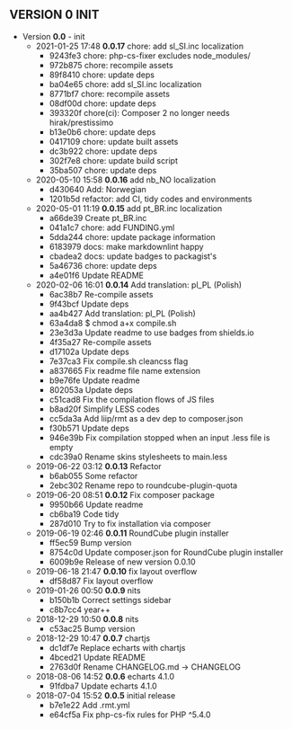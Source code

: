 
## VERSION 0  INIT

 * Version **0.0** - init
   * 2021-01-25 17:48  **0.0.17**  chore: add sl_SI.inc localization
      * 9243fe3 chore: php-cs-fixer excludes node_modules/
      * 972b875 chore: recompile assets
      * 89f8410 chore: update deps
      * ba04e65 chore: add sl_SI.inc localization
      * 8771bf7 chore: recompile assets
      * 08df00d chore: update deps
      * 393320f chore(ci): Composer 2 no longer needs hirak/prestissimo
      * b13e0b6 chore: update deps
      * 0417109 chore: update built assets
      * dc3b922 chore: update deps
      * 302f7e8 chore: update build script
      * 35ba507 chore: update deps
   * 2020-05-10 15:58  **0.0.16**  add nb_NO localization
      * d430640 Add: Norwegian
      * 1201b5d refactor: add CI, tidy codes and environments
   * 2020-05-01 11:19  **0.0.15**  add pt_BR.inc localization
      * a66de39 Create pt_BR.inc
      * 041a1c7 chore: add FUNDING.yml
      * 5dda244 chore: update package information
      * 6183979 docs: make markdownlint happy
      * cbadea2 docs: update badges to packagist's
      * 5a46736 chore: update deps
      * a4e01f6 Update README
   * 2020-02-06 16:01  **0.0.14**  Add translation: pl_PL (Polish)
      * 6ac38b7 Re-compile assets
      * 9f43bcf Update deps
      * aa4b427 Add translation: pl_PL (Polish)
      * 63a4da8 $ chmod a+x compile.sh
      * 23e3d3a Update readme to use badges from shields.io
      * 4f35a27 Re-compile assets
      * d17102a Update deps
      * 7e37ca3 Fix compile.sh cleancss flag
      * a837665 Fix readme file name extension
      * b9e76fe Update readme
      * 802053a Update deps
      * c51cad8 Fix the compilation flows of JS files
      * b8ad20f Simplify LESS codes
      * cc5da3a Add liip/rmt as a dev dep to composer.json
      * f30b571 Update deps
      * 946e39b Fix compilation stopped when an input .less file is empty
      * cdc39a0 Rename skins stylesheets to main.less
   * 2019-06-22 03:12  **0.0.13**  Refactor
      * b6ab055 Some refactor
      * 2ebc302 Rename repo to roundcube-plugin-quota
   * 2019-06-20 08:51  **0.0.12**  Fix composer package
      * 9950b66 Update readme
      * cb6ba19 Code tidy
      * 287d010 Try to fix installation via composer
   * 2019-06-19 02:46  **0.0.11**  RoundCube plugin installer
      * ff5ec59 Bump version
      * 8754c0d Update composer.json for RoundCube plugin installer
      * 6009b9e Release of new version 0.0.10
   * 2019-06-18 21:47  **0.0.10**  fix layout overflow
      * df58d87 Fix layout overflow
   * 2019-01-26 00:50  **0.0.9**  nits
      * b150b1b Correct settings sidebar
      * c8b7cc4 year++
   * 2018-12-29 10:50  **0.0.8**  nits
      * c53ac25 Bump version
   * 2018-12-29 10:47  **0.0.7**  chartjs
      * dc1df7e Replace echarts with chartjs
      * 4bced21 Update README
      * 2763d0f Rename CHANGELOG.md -> CHANGELOG
   * 2018-08-06 14:52  **0.0.6**  echarts 4.1.0
      * 91fdba7 Update echarts 4.1.0
   * 2018-07-04 15:52  **0.0.5**  initial release
      * b7e1e22 Add .rmt.yml
      * e64cf5a Fix php-cs-fix rules for PHP ^5.4.0